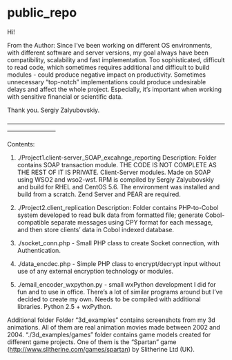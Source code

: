 public_repo
===========
Hi!

From the Author: Since I’ve been working on different OS environments, with different software and server versions, my goal always have been compatibility, scalability and fast implementation. Too sophisticated, difficult to read code, which sometimes requires additional and difficult to build modules - could produce negative impact on productivity. Sometimes unnecessary “top-notch” implementations could produce undesirable delays and affect the whole project. Especially, it’s important when working with sensitive financial or scientific data.

Thank you.
Sergiy Zalyubovskiy.

———————————————————————————————————————————— 

Contents:
1) ./Project1.client-server_SOAP_excahnge_reporting 
Description: Folder contains SOAP transaction module. THE CODE IS NOT COMPLETE AS THE REST OF IT IS PRIVATE. Client-Server modules. Made on SOAP using WSO2 and wso2-wsf. RPM is compiled by Sergiy Zalyubovskiy and build for RHEL and CentOS 5.6. The environment was installed and build from a scratch.
Zend Server and PEAR are required.

2) ./Project2.client_replication
Description: Folder contains PHP-to-Cobol system developed to read bulk data from formatted file; generate Cobol-compatible separate messages using CPY format for each message, and then store clients’ data in Cobol indexed database.

3) ./socket_conn.php - Small PHP class to create Socket connection, with Authentication.

4) ./data_encdec.php - Simple PHP class to encrypt/decrypt input without use of any external encryption technology or modules.

5) ./email_encoder_wxpython.py - small wxPython development I did for fun and to use in office. There’s a lot of similar programs around but I’ve decided to create my own. Needs to be compiled with additional libraries. Python 2.5 + wxPython.

Additional folder
Folder “3d_examples” contains screenshots from my 3d animations. All of them are real animation movies made between 2002 and 2004. “./3d_examples/games” folder contains game models created for different game projects. One of them is the “Spartan” game (http://www.slitherine.com/games/spartan) by Slitherine Ltd (UK).
